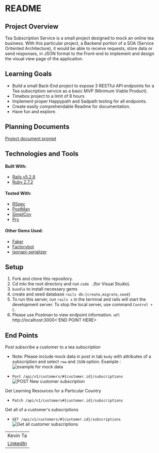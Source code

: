 # README

## Project Overview
Tea Subscription Service is a small project designed to mock an online tea business. With this particular project, a Backend portion of a SOA (Service Oritented Architecture), it would be able to receive requests, store data or send responses, in JSON format to the Front-end to implement and design the visual view page of the application. 

## Learning Goals

- Build a small Back-End project to expose 3 RESTful API endpoints for a Tea subscription service as a basic MVP (Minimum Viable Product).
- Timebox project to a limit of 8 hours
- Implement proper Happypath and Sadpath testing for all endpoints. 
- Create easily comprehendable Readme for documentation.
- Have fun and explore.


## Planning Documents

[Project document prompt](https://mod4.turing.edu/projects/take_home/take_home_be)


## Technologies and Tools

#### Built With: 
- [Rails v5.2.8](https://guides.rubyonrails.org/v5.2/)
- [Ruby 2.7.2](https://www.ruby-lang.org/en/news/2021/07/07/ruby-2-7-4-released/)

#### Tested With:
- [RSpec](https://github.com/rspec/rspec-rails)
- [PostMan](https://www.postman.com/)
- [SimplCov](https://github.com/simplecov-ruby/simplecov)
- [Pry](https://github.com/pry/pry)



#### Other Gems Used: 
- [Faker](https://github.com/faker-ruby/faker)
- [Factorybot](https://github.com/thoughtbot/factory_bot)
- [jsonapi-serializer](https://github.com/codecutout/JsonApiSerializer)


## Setup

1. Fork and clone this repository.
2. Cd into the root directory and run `code .`(for Visual Studio).
3. `bundle` to install necessary gems
4. create and seed database `rails db:{create,migrate,seed}`
5. To run this server, run `rails s` in the terminal and rails will start the development server. To stop the local server, use command `Control + C`.
6. Please use Postman to view endpoint information. url: http://localhost:3000<'END POINT HERE> 

## End Points 

Post subscribe a customer to a tea subscription
  * Note: Please include mock data in post in  tab `body` with attributes of a subscription and select `raw` and `JSON`  option. 
  Example :
  ![example for mock data](https://user-images.githubusercontent.com/36166420/220968488-f1ff26b0-44cf-4e9c-a9f7-8afe5f1b366f.png)
  
- `Post /api/v1/customers/#{customer.id}/subscriptions`
![POST New customer subscription](https://user-images.githubusercontent.com/36166420/220966874-382ff6ba-3aa1-4448-af31-a3d2efb0d84e.png)

Get Learning Resources for a Particular Country
- `Patch /api/v1/customers#{customer.id}/subscriptions`


Get all of a customer's subscriptions
- `GET /api/v1/customers/#{customer.id}/subscriptions`
![Get all customer subscriptions](https://user-images.githubusercontent.com/36166420/220965606-fdaac66b-dcdc-47f0-9f31-7610885f7ab3.png)


<table>
  <tr>
    <td>Kevin Ta</td>
  </tr>
  <tr>
     <td>
      <a href="https://www.linkedin.com/in/kevin-ta-b1a36723b/">LinkedIn</a>
    </td>
  </tr>
</table>
